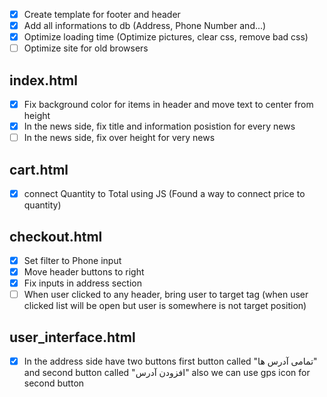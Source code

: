 - [x] Create template for footer and header
- [x] Add all informations to db (Address, Phone Number and...)
- [x] Optimize loading time (Optimize pictures, clear css, remove bad css)
- [ ] Optimize site for old browsers

## index.html

- [x] Fix background color for items in header and move text to center from height
- [x] In the news side, fix title and information posistion for every news
- [ ] In the news side, fix over height for very news

## cart.html

- [x] connect Quantity to Total using JS (Found a way to connect price to quantity)

## checkout.html

- [x] Set filter to Phone input
- [x] Move header buttons to right
- [x] Fix inputs in address section
- [ ] When user clicked to any header, bring user to target tag (when user clicked list will be open but user is somewhere is not target position)

## user_interface.html

- [x] In the address side have two buttons first button called "تمامی آدرس ها" and second button called "افزودن آدرس" also we can use gps icon for second button
